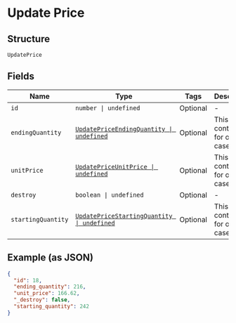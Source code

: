 
# Update Price

## Structure

`UpdatePrice`

## Fields

| Name | Type | Tags | Description |
|  --- | --- | --- | --- |
| `id` | `number \| undefined` | Optional | - |
| `endingQuantity` | [`UpdatePriceEndingQuantity \| undefined`](../../doc/models/containers/update-price-ending-quantity.md) | Optional | This is a container for one-of cases. |
| `unitPrice` | [`UpdatePriceUnitPrice \| undefined`](../../doc/models/containers/update-price-unit-price.md) | Optional | This is a container for one-of cases. |
| `destroy` | `boolean \| undefined` | Optional | - |
| `startingQuantity` | [`UpdatePriceStartingQuantity \| undefined`](../../doc/models/containers/update-price-starting-quantity.md) | Optional | This is a container for one-of cases. |

## Example (as JSON)

```json
{
  "id": 18,
  "ending_quantity": 216,
  "unit_price": 166.62,
  "_destroy": false,
  "starting_quantity": 242
}
```

